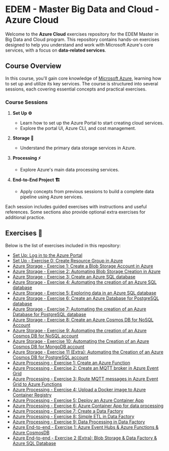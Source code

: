 # EDEM - Master Big Data and Cloud - Azure Cloud

Welcome to the **Azure Cloud** exercises repository for the EDEM Master in Big Data and Cloud program. This repository contains hands-on exercises designed to help you understand and work with Microsoft Azure's core services, with a focus on **data-related services**.

## Course Overview

In this course, you'll gain core knowledge of [Microsoft Azure](https://azure.microsoft.com/en-us/?msockid=031b26ad269166ac0a58327e2796675a), learning how to set up and utilize its key services. The course is structured into several sessions, each covering essential concepts and practical exercises.

### Course Sessions

1. **Set Up ⚙️**
   - Learn how to set up the Azure Portal to start creating cloud services.
   - Explore the portal UI, Azure CLI, and cost management.

2. **Storage 💾**
   - Understand the primary data storage services in Azure.

3. **Processing ⚡**
   - Explore Azure's main data processing services.

4. **End-to-End Project 🏗️**
   - Apply concepts from previous sessions to build a complete data pipeline using Azure services.

Each session includes guided exercises with instructions and useful references. Some sections also provide optional extra exercises for additional practice.

## Exercises 📝

Below is the list of exercises included in this repository:

- [Set Up: Log in to the Azure Portal](./0-Setup/Setup/README.md)
- [Set Up - Exercise 0: Create Resource Group in Azure](./0-Setup/Exercise0/README.md)
- [Azure Storage - Exercise 1: Create a Blob Storage Account in Azure](./1-Storage/Exercise01)
- [Azure Storage - Exercise 2: Automating Blob Storage Creation in Azure  ](./1-Storage/Exercise02)
- [Azure Storage - Exercise 3: Create an Azure SQL database](./1-Storage/Exercise03)
- [Azure Storage - Exercise 4: Automating the creation of an Azure SQL database](./1-Storage/Exercise04)
- [Azure Storage - Exercise 5: Exploring data in an Azure SQL database](./1-Storage/Exercise05)
- [Azure Storage - Exercise 6: Create an Azure Database for PostgreSQL database](./1-Storage/Exercise06)
- [Azure Storage - Exercise 7: Automating the creation of an Azure Database for PostgreSQL database](./1-Storage/Exercise07)
- [Azure Storage - Exercise 8: Create an Azure Cosmos DB for NoSQL Account](./1-Storage/Exercise08)
- [Azure Storage - Exercise 9: Automating the creation of an Azure Cosmos DB for NoSQL account](./1-Storage/Exercise09)
- [Azure Storage - Exercise 10: Automating the Creation of an Azure Cosmos DB for MongoDB account](./1-Storage/Exercise10)
- [Azure Storage - Exercise 11 (Extra): Automating the Creation of an Azure Cosmos DB for PostgreSQL account](./1-Storage/Exercise11)
- [Azure Processing - Exercise 1: Create an Azure Function](./3-Processing/Exercise01/)
- [Azure Processing - Exercise 2: Create an MQTT broker in Azure Event Grid](./3-Processing/Exercise02/)
- [Azure Processing - Exercise 3: Route MQTT messages in Azure Event Grid to Azure Functions](./3-Processing/Exercise03/)
- [Azure Processing - Exercise 4: Upload a Docker image to Azure Container Registry](./3-Processing/Exercise04/)
- [Azure Processing - Exercise 5: Deploy an Azure Container App](./3-Processing/Exercise05/)
- [Azure Processing - Exercise 6: Azure Container App for data processing](./3-Processing/Exercise06/)
- [Azure Processing - Exercise 7: Create a Data Factory](./3-Processing/Exercise07/)
- [Azure Processing - Exercise 8: Simple ETL in Data Factory](./3-Processing/Exercise08/)
- [Azure Processing - Exercise 9: Data Processing in Data Factory](./3-Processing/Exercise09/)
- [Azure End-to-end - Exercise 1: Azure Event Hubs & Azure Functions & Azure CosmosDB](./4-End-to-end/Exercise01)
- [Azure End-to-end - Exercise 2 (Extra): Blob Storage & Data Factory & Azure SQL Database](./4-End-to-end/Exercise02)
